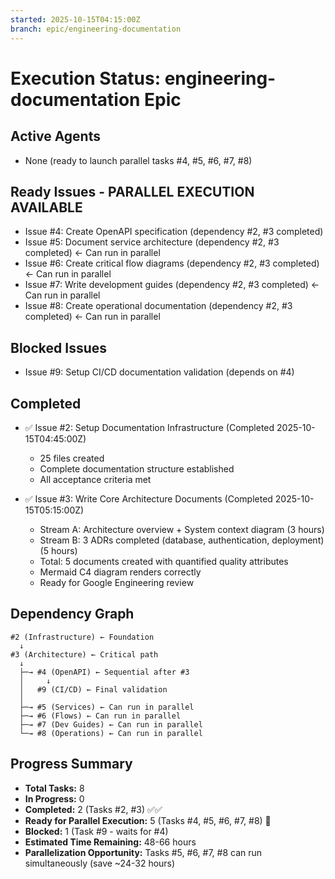 ```yaml
---
started: 2025-10-15T04:15:00Z
branch: epic/engineering-documentation
---
```


# Execution Status: engineering-documentation Epic

## Active Agents
- None (ready to launch parallel tasks #4, #5, #6, #7, #8)

## Ready Issues - PARALLEL EXECUTION AVAILABLE
- Issue #4: Create OpenAPI specification (dependency #2, #3 completed)
- Issue #5: Document service architecture (dependency #2, #3 completed) ← Can run in parallel
- Issue #6: Create critical flow diagrams (dependency #2, #3 completed) ← Can run in parallel
- Issue #7: Write development guides (dependency #2, #3 completed) ← Can run in parallel
- Issue #8: Create operational documentation (dependency #2, #3 completed) ← Can run in parallel

## Blocked Issues
- Issue #9: Setup CI/CD documentation validation (depends on #4)

## Completed
- ✅ Issue #2: Setup Documentation Infrastructure (Completed 2025-10-15T04:45:00Z)
  - 25 files created
  - Complete documentation structure established
  - All acceptance criteria met

- ✅ Issue #3: Write Core Architecture Documents (Completed 2025-10-15T05:15:00Z)
  - Stream A: Architecture overview + System context diagram (3 hours)
  - Stream B: 3 ADRs completed (database, authentication, deployment) (5 hours)
  - Total: 5 documents created with quantified quality attributes
  - Mermaid C4 diagram renders correctly
  - Ready for Google Engineering review

## Dependency Graph
```
#2 (Infrastructure) ← Foundation
  ↓
#3 (Architecture) ← Critical path
  ↓
  ├─→ #4 (OpenAPI) ← Sequential after #3
  │     ↓
  │   #9 (CI/CD) ← Final validation
  │
  ├─→ #5 (Services) ← Can run in parallel
  ├─→ #6 (Flows) ← Can run in parallel
  ├─→ #7 (Dev Guides) ← Can run in parallel
  └─→ #8 (Operations) ← Can run in parallel
```

## Progress Summary
- **Total Tasks:** 8
- **In Progress:** 0
- **Completed:** 2 (Tasks #2, #3) ✅✅
- **Ready for Parallel Execution:** 5 (Tasks #4, #5, #6, #7, #8) 🚀
- **Blocked:** 1 (Task #9 - waits for #4)
- **Estimated Time Remaining:** 48-66 hours
- **Parallelization Opportunity:** Tasks #5, #6, #7, #8 can run simultaneously (save ~24-32 hours)
